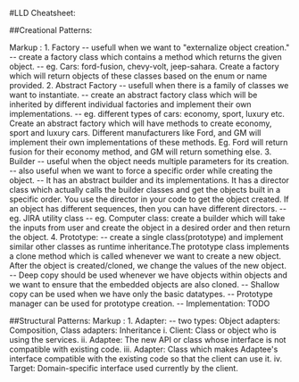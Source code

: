 #LLD Cheatsheet:

##Creational Patterns:

Markup :    1. Factory
                -- usefull when we want to "externalize object creation."
                -- create a factory class which contains a method which returns the given object.
                -- eg. Cars: ford-fusion, chevy-volt, jeep-sahara. Create a factory which will return objects of these classes based on the enum or name provided.
            2. Abstract Factory
                -- usefull when there is a family of classes we want to instantiate.
                -- create an abstract factory class which will be inherited by different individual factories and implement their own implementations.
                -- eg. different types of cars: economy, sport, luxury etc. Create an abstract factory which will have methods to create economy, sport and luxury cars. Different manufacturers like Ford, and GM will implement their own implementations of these methods. Eg. Ford will return fusion for their economy method, and GM will return something else. 
            3. Builder
                -- useful when the object needs multiple parameters for its creation.
                -- also useful when we want to force a specific order while creating the object.
                -- It has an abstract builder and its implementations. It has a director class which actually calls the builder classes and get the objects built in a specific order. You use the director in your code to get the object created. If an object has different sequences, then you can have different directors.
                -- eg. JIRA utility class
                -- eg. Computer class: create a builder which will take the inputs from user and create the object in a desired order and then return the object.
            4. Prototype:
                -- create a single class(prototype) and implement similar other classes as runtime inheritance.The prototype class implements a clone method which is called whenever we want to create a new object. After the object is created/cloned, we change the values of the new object.
                -- Deep copy should be used whenever we have objects within objects and we want to ensure that the embedded objects are also cloned.
                -- Shallow copy can be used when we have only the basic datatypes.
                -- Prototype manager can be used for prototype creation.
                -- Implementation: TODO

##Structural Patterns:
Markup :    1. Adapter:
                -- two types: Object adapters: Composition, Class adapters: Inheritance
                i. Client: Class or object who is using the services.
                ii. Adaptee: The new API or class whose interface is not compatible with existing code.
                iii. Adapter: Class which makes Adaptee's interface compatible with the existing code so that the client can use it.
                iv. Target: Domain-specific interface used currently by the client.
